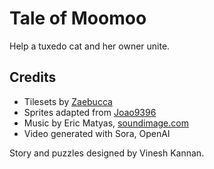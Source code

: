 # Tale of Moomoo

Help a tuxedo cat and her owner unite.

## Credits

- Tilesets by [Zaebucca](https://zaebucca.itch.io/adventure-begins)
- Sprites adapted from [Joao9396](https://joao9396.itch.io/pixel-cats-pack)
- Music by Eric Matyas, [soundimage.com](https://soundimage.org)
- Video generated with Sora, OpenAI

Story and puzzles designed by Vinesh Kannan.
